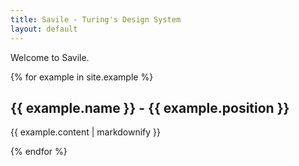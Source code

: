 ```yaml
---
title: Savile - Turing's Design System
layout: default
---
```


Welcome to Savile.

{% for example in site.example %}
  <h2>{{ example.name }} - {{ example.position }}</h2>
  <p>{{ example.content | markdownify }}</p>
{% endfor %}